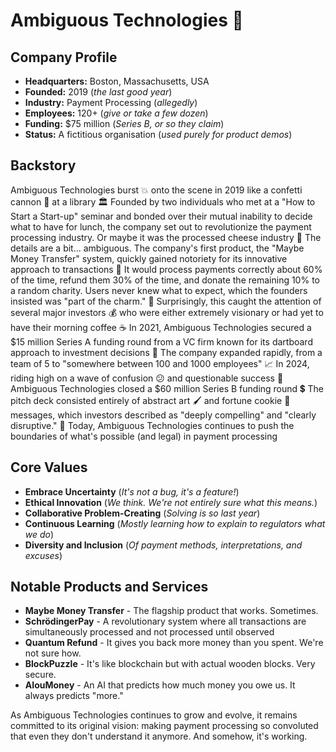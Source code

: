 # Ambiguous Technologies 💸

## Company Profile

- **Headquarters:** Boston, Massachusetts, USA
- **Founded:** 2019 (*the last good year*)
- **Industry:** Payment Processing (*allegedly*)
- **Employees:** 120+ (*give or take a few dozen*)
- **Funding:** $75 million (*Series B, or so they claim*)
- **Status:** A fictitious organisation (*used purely for product demos*)

## Backstory

Ambiguous Technologies burst 💥 onto the scene in 2019 like a confetti cannon 🎊 at a library ️🏛️
Founded by two individuals who met at a "How to Start a Start-up" seminar and bonded over their mutual inability to decide what to have for lunch, the company set out to revolutionize the payment processing industry.
Or maybe it was the processed cheese industry 🧀 The details are a bit... ambiguous.
The company's first product, the "Maybe Money Transfer" system, quickly gained notoriety for its innovative approach to transactions 🤑
It would process payments correctly about 60% of the time, refund them 30% of the time, and donate the remaining 10% to a random charity.
Users never knew what to expect, which the founders insisted was "part of the charm." 🥰
Surprisingly, this caught the attention of several major investors 💰 who were either extremely visionary or had yet to have their morning coffee ☕
In 2021, Ambiguous Technologies secured a $15 million Series A funding round from a VC firm known for its dartboard approach to investment decisions 🎯
The company expanded rapidly, from a team of 5 to "somewhere between 100 and 1000 employees" 📈
In 2024, riding high on a wave of confusion 😕 and questionable success 🤔 Ambiguous Technologies closed a $60 million Series B funding round 💲
The pitch deck consisted entirely of abstract art ️🖌️ and fortune cookie 🥠 messages, which investors described as "deeply compelling" and "clearly disruptive." 💪
Today, Ambiguous Technologies continues to push the boundaries of what's possible (and legal) in payment processing

## Core Values

- **Embrace Uncertainty** (*It's not a bug, it's a feature!*)
- **Ethical Innovation** (*We think. We're not entirely sure what this means.*)
- **Collaborative Problem-Creating** (*Solving is so last year*)
- **Continuous Learning** (*Mostly learning how to explain to regulators what we do*)
- **Diversity and Inclusion** (*Of payment methods, interpretations, and excuses*)

## Notable Products and Services

- **Maybe Money Transfer** - The flagship product that works. Sometimes.
- **SchrödingerPay** - A revolutionary system where all transactions are simultaneously processed and not processed until observed
- **Quantum Refund** - It gives you back more money than you spent. We're not sure how.
- **BlockPuzzle** - It's like blockchain but with actual wooden blocks. Very secure.
- **AIouMoney** - An AI that predicts how much money you owe us. It always predicts "more."

As Ambiguous Technologies continues to grow and evolve, it remains committed to its original vision: making payment processing so convoluted that even they don't understand it anymore.
And somehow, it's working.
